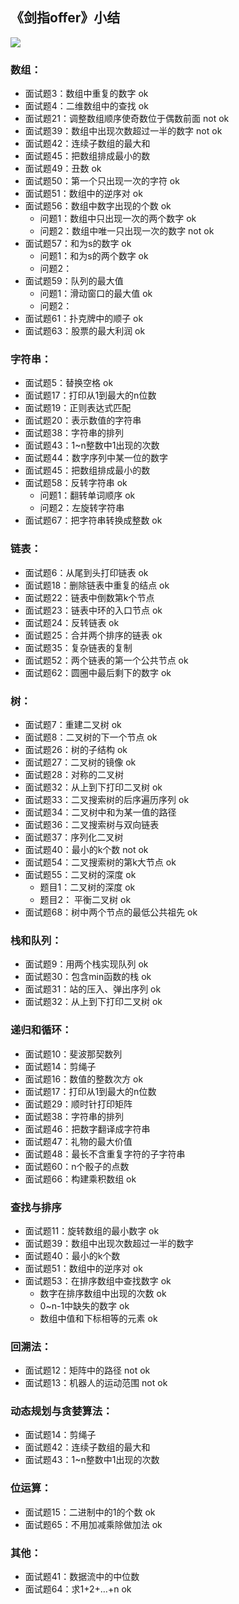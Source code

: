 ## 《剑指offer》小结
![](https://camo.githubusercontent.com/1f038b55904b9a36ae084db09c9e5ce5272c6fb6/68747470733a2f2f616967726f75707a2d313235383238353738372e636f732e61702d7368616e676861692e6d7971636c6f75642e636f6d2f626c6f672f31353439303234353537303635332e6a7067)


### 数组：
- 面试题3：数组中重复的数字 ok
- 面试题4：二维数组中的查找 ok
- 面试题21：调整数组顺序使奇数位于偶数前面 not ok
- 面试题39：数组中出现次数超过一半的数字 not ok
- 面试题42：连续子数组的最大和
- 面试题45：把数组排成最小的数
- 面试题49：丑数 ok
- 面试题50：第一个只出现一次的字符 ok
- 面试题51：数组中的逆序对 ok
- 面试题56：数组中数字出现的个数 ok
    - 问题1：数组中只出现一次的两个数字 ok
    - 问题2：数组中唯一只出现一次的数字 not ok
- 面试题57：和为s的数字 ok
    - 问题1：和为s的两个数字 ok
    - 问题2：
- 面试题59：队列的最大值
    - 问题1：滑动窗口的最大值 ok
    - 问题2：
- 面试题61：扑克牌中的顺子 ok
- 面试题63：股票的最大利润 ok

### 字符串：
- 面试题5：替换空格 ok
- 面试题17：打印从1到最大的n位数
- 面试题19：正则表达式匹配
- 面试题20：表示数值的字符串
- 面试题38：字符串的排列
- 面试题43：1~n整数中1出现的次数
- 面试题44：数字序列中某一位的数字
- 面试题45：把数组排成最小的数
- 面试题58：反转字符串 ok
    - 问题1：翻转单词顺序 ok
    - 问题2：左旋转字符串
- 面试题67：把字符串转换成整数 ok

### 链表：
- 面试题6：从尾到头打印链表 ok
- 面试题18：删除链表中重复的结点 ok
- 面试题22：链表中倒数第k个节点
- 面试题23：链表中环的入口节点 ok
- 面试题24：反转链表 ok
- 面试题25：合并两个排序的链表 ok
- 面试题35：复杂链表的复制
- 面试题52：两个链表的第一个公共节点 ok
- 面试题62：圆圈中最后剩下的数字 ok

### 树：
- 面试题7：重建二叉树 ok
- 面试题8：二叉树的下一个节点 ok
- 面试题26：树的子结构 ok
- 面试题27：二叉树的镜像 ok
- 面试题28：对称的二叉树
- 面试题32：从上到下打印二叉树 ok
- 面试题33：二叉搜索树的后序遍历序列 ok
- 面试题34：二叉树中和为某一值的路径
- 面试题36：二叉搜索树与双向链表
- 面试题37：序列化二叉树
- 面试题40：最小的k个数 not ok
- 面试题54：二叉搜索树的第k大节点 ok
- 面试题55：二叉树的深度 ok
    - 题目1：二叉树的深度 ok
    - 题目2： 平衡二叉树 ok
- 面试题68：树中两个节点的最低公共祖先 ok

### 栈和队列：
- 面试题9：用两个栈实现队列 ok
- 面试题30：包含min函数的栈 ok
- 面试题31：站的压入、弹出序列 ok
- 面试题32：从上到下打印二叉树 ok

### 递归和循环：
- 面试题10：斐波那契数列
- 面试题14：剪绳子
- 面试题16：数值的整数次方 ok
- 面试题17：打印从1到最大的n位数
- 面试题29：顺时针打印矩阵
- 面试题38：字符串的排列
- 面试题46：把数字翻译成字符串
- 面试题47：礼物的最大价值
- 面试题48：最长不含重复字符的子字符串
- 面试题60：n个骰子的点数
- 面试题66：构建乘积数组 ok

### 查找与排序
- 面试题11：旋转数组的最小数字 ok
- 面试题39：数组中出现次数超过一半的数字
- 面试题40：最小的k个数
- 面试题51：数组中的逆序对 ok
- 面试题53：在排序数组中查找数字 ok
    - 数字在排序数组中出现的次数 ok
    - 0~n-1中缺失的数字 ok
    - 数组中值和下标相等的元素 ok

### 回溯法：
- 面试题12：矩阵中的路径 not ok
- 面试题13：机器人的运动范围 not ok

### 动态规划与贪婪算法：
- 面试题14：剪绳子
- 面试题42：连续子数组的最大和
- 面试题43：1~n整数中1出现的次数

### 位运算：
- 面试题15：二进制中的1的个数 ok
- 面试题65：不用加减乘除做加法 ok

### 其他：
- 面试题41：数据流中的中位数
- 面试题64：求1+2+…+n ok

